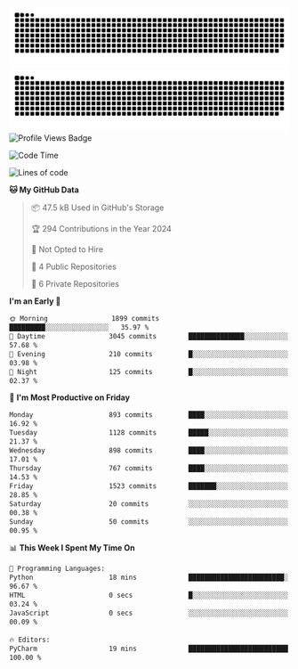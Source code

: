 <img src="https://github.com/nielsbaggerman/nielsbaggerman/blob/output/github-contribution-grid-snake.svg#gh-light-mode-only" alt="GitHub Snake Light">
<img src="https://github.com/nielsbaggerman/nielsbaggerman/blob/output/github-contribution-grid-snake-dark.svg#gh-dark-mode-only" alt="GitHub Snake Dark">
<img src="https://komarev.com/ghpvc/?username=nielsbaggerman&amp;label=Profile+Views" alt="Profile Views Badge" />

<!--START_SECTION:waka-->
![Code Time](http://img.shields.io/badge/Code%20Time-2%2C136%20hrs%2055%20mins-blue)

![Lines of code](https://img.shields.io/badge/From%20Hello%20World%20I%27ve%20Written-7.6%20million%20lines%20of%20code-blue)

**🐱 My GitHub Data** 

> 📦 47.5 kB Used in GitHub's Storage 
 > 
> 🏆 294 Contributions in the Year 2024
 > 
> 🚫 Not Opted to Hire
 > 
> 📜 4 Public Repositories 
 > 
> 🔑 6 Private Repositories 
 > 
**I'm an Early 🐤** 

```text
🌞 Morning                1899 commits        █████████░░░░░░░░░░░░░░░░   35.97 % 
🌆 Daytime                3045 commits        ██████████████░░░░░░░░░░░   57.68 % 
🌃 Evening                210 commits         █░░░░░░░░░░░░░░░░░░░░░░░░   03.98 % 
🌙 Night                  125 commits         █░░░░░░░░░░░░░░░░░░░░░░░░   02.37 % 
```
📅 **I'm Most Productive on Friday** 

```text
Monday                   893 commits         ████░░░░░░░░░░░░░░░░░░░░░   16.92 % 
Tuesday                  1128 commits        █████░░░░░░░░░░░░░░░░░░░░   21.37 % 
Wednesday                898 commits         ████░░░░░░░░░░░░░░░░░░░░░   17.01 % 
Thursday                 767 commits         ████░░░░░░░░░░░░░░░░░░░░░   14.53 % 
Friday                   1523 commits        ███████░░░░░░░░░░░░░░░░░░   28.85 % 
Saturday                 20 commits          ░░░░░░░░░░░░░░░░░░░░░░░░░   00.38 % 
Sunday                   50 commits          ░░░░░░░░░░░░░░░░░░░░░░░░░   00.95 % 
```


📊 **This Week I Spent My Time On** 

```text
💬 Programming Languages: 
Python                   18 mins             ████████████████████████░   96.67 % 
HTML                     0 secs              █░░░░░░░░░░░░░░░░░░░░░░░░   03.24 % 
JavaScript               0 secs              ░░░░░░░░░░░░░░░░░░░░░░░░░   00.09 % 

🔥 Editors: 
PyCharm                  19 mins             █████████████████████████   100.00 % 
```


<!--END_SECTION:waka-->
